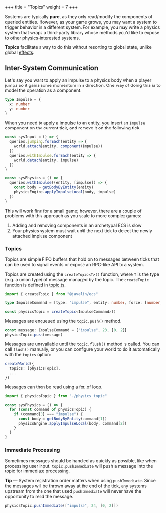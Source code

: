 +++
title = "Topics"
weight = 7
+++

Systems are typically **pure**, as they only read/modify the components of queried entities. However, as your game grows, you may want a system to trigger behavior in a different system. For example, you may write a physics system that wraps a third-party library whose methods you'd like to expose to other physics-interested systems.

**Topics** facilitate a way to do this without resorting to global state, unlike global [effects](/ecs/effects).

## Inter-System Communication

Let's say you want to apply an impulse to a physics body when a player jumps so it gains some momentum in a direction. One way of doing this is to model the operation as a component.

```ts
type Impulse = {
  x: number
  y: number
}
```

When you need to apply a impulse to an entity, you insert an `Impulse` component on the current tick, and remove it on the following tick.

```ts
const sysInput = () => {
  queries.jumping.forEach(entity => {
    world.attach(entity, component(Impulse))
  })
  queries.withImpulse.forEach(entity => {
    world.detach(entity, impulse)
  })
}

const sysPhysics = () => {
  queries.withImpulse((entity, [impulse]) => {
    const body = getBodyByEntity(entity)
    physicsEngine.applyImpulseLocal(body, impulse)
  })
}
```

This will work fine for a small game; however, there are a couple of problems with this approach as you scale to more complex games:

1. Adding and removing components in an archetypal ECS is slow
2. Your physics system must wait until the next tick to detect the newly attached impluse component

### Topics

Topics are simple FIFO buffers that hold on to messages between ticks that can be used to signal events or expose an RPC-like API to a system.

Topics are created using the `createTopic<T>()` function, where `T` is the type (e.g. a union type) of message managed by the topic. The `createTopic` function is defined in [topic.ts](https://github.com/3mcd/javelin/blob/master/packages/ecs/src/topic.ts).

```ts
import { createTopic } from "@javelin/ecs"

type ImpulseCommand = [type: "impulse", entity: number, force: [number, number]]

const physicsTopic = createTopic<ImpulseCommand>()
```

Messages are enqueued using the `topic.push()` method.

```ts
const message: ImpulseCommand = ["impulse", 23, [0, 2]]
physicsTopic.push(message)
```

Messages are unavailable until the `topic.flush()` method is called. You can call `flush()` manually, or you can configure your world to do it automatically with the `topics` option:

```ts
createWorld({
  topics: [physicsTopic],
  ...
})
```

Messages can then be read using a for..of loop.

```ts
import { physicsTopic } from "./physics_topic"

const sysPhysics = () => {
  for (const command of physicsTopic) {
    if (command[0] === "impulse") {
      const body = getBodyByEntity(command[1])
      physicsEngine.applyImpulseLocal(body, command[2])
    }
  }
}
```

### Immediate Processing

Sometimes messages should be handled as quickly as possible, like when processing user input. `topic.pushImmediate` will push a message into the topic for immediate processing.

<aside>
  <p>
    <strong>Tip</strong> — System registration order matters when using <code>pushImmediate</code>. Since the messages will be thrown away at the end of the tick, any systems upstream from the one that used <code>pushImmediate</code> will never have the opportunity to read the message.
  </p>
</aside>

```ts
physicsTopic.pushImmediate(["impulse", 24, [0, 2]])
```
